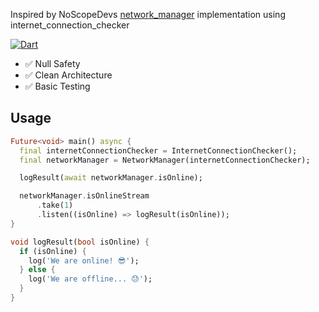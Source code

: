 Inspired by NoScopeDevs [network_manager](https://github.com/NoScopeDevs/network_manager) implementation using internet_connection_checker

[![Dart](https://github.com/JuanCarlosRC/network_manager/actions/workflows/dart.yml/badge.svg)](https://github.com/JuanCarlosRC/network_manager/actions/workflows/dart.yml)

- ✅  Null Safety
- ✅  Clean Architecture 
- ✅  Basic Testing

## Usage

```dart
Future<void> main() async {
  final internetConnectionChecker = InternetConnectionChecker();
  final networkManager = NetworkManager(internetConnectionChecker);

  logResult(await networkManager.isOnline);

  networkManager.isOnlineStream
      .take(1)
      .listen((isOnline) => logResult(isOnline));
}

void logResult(bool isOnline) {
  if (isOnline) {
    log('We are online! 😎');
  } else {
    log('We are offline... 😓');
  }
}
```


